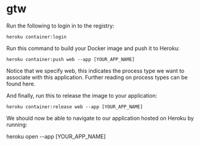 # gtw

Run the following to login in to the registry:

```heroku container:login```

Run this command to build your Docker image and push it to Heroku:

```heroku container:push web --app [YOUR_APP_NAME]```

Notice that we specify web, this indicates the process type we want to associate with this application. Further reading on process types can be found here.

And finally, run this to release the image to your application:

```heroku container:release web --app [YOUR_APP_NAME]```

We should now be able to navigate to our application hosted on Heroku by running:

heroku open --app [YOUR_APP_NAME]